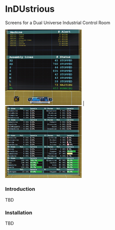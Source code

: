 # InDUstrious
Screens for a Dual Universe Industrial Control Room

<img src="mon01.png" width="250" alt="Alerts"> | <img src="mon02.png" width="250" alt="Ores & Pures">

### Introduction
TBD

### Installation
TBD
